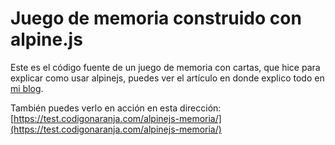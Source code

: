 # Juego de memoria construido con alpine.js

Este es el código fuente de un juego de memoria con cartas, que hice para explicar como usar alpinejs, puedes ver el artículo en donde explico todo en [mi blog](https://codigonaranja.com/tutorial-de-alpine-js-con-ejemplos).

También puedes verlo en acción en esta dirección: [https://test.codigonaranja.com/alpinejs-memoria/](https://test.codigonaranja.com/alpinejs-memoria/)
